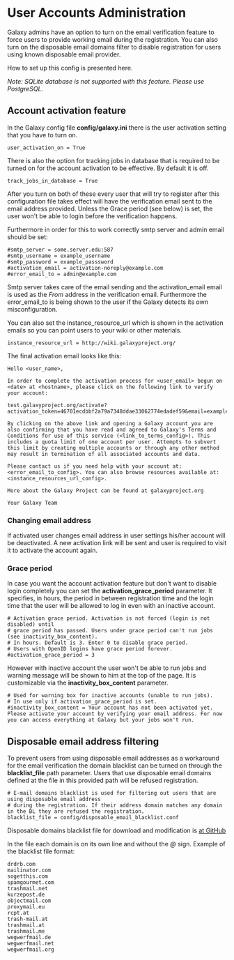 # User Accounts Administration

Galaxy admins have an option to turn on the email verification feature to force users to provide working email during the registration. You can also turn on the disposable email domains filter to disable registration for users using known disposable email provider. 

How to set up this config is presented here.

*Note: SQLite database is not supported with this feature. Please use PostgreSQL.*

## Account activation feature

In the Galaxy config file **config/galaxy.ini** there is the user activation setting that you have to turn on.

```
user_activation_on = True
```


There is also the option for tracking jobs in database that is required to be turned on for the account activation to be effective. By default it is off.

```
track_jobs_in_database = True
```


After you turn on both of these every user that will try to register after this configuration file takes effect will have the verification email sent to the email address provided. Unless the Grace period (see below) is set, the user won't be able to login before the verification happens.

Furthermore in order for this to work correctly smtp server and admin email should be set:
```
#smtp_server = some.server.edu:587
#smtp_username = example_username
#smtp_password = example_passsword
#activation_email = activation-noreply@example.com
#error_email_to = admin@example.com
```

Smtp server takes care of the email sending and the activation_email email is used as the *From* address in the verification email. Furthermore the error_email_to is being shown to the user if the Galaxy detects its own misconfiguration.

You can also set the instance_resource_url which is shown in the activation emails so you can point users to your wiki or other materials.
```
instance_resource_url = http://wiki.galaxyproject.org/
```


The final activation email looks like this:

```
Hello <user_name>,

In order to complete the activation process for <user_email> begun on <date> at <hostname>, please click on the following link to verify your account:

test.galaxyproject.org/activate?activation_token=46701ecdbbf2a79a7348ddae33062774edadef59&email=example%40example.com

By clicking on the above link and opening a Galaxy account you are also confirming that you have read and agreed to Galaxy's Terms and Conditions for use of this service (<link_to_terms_config>). This includes a quota limit of one account per user. Attempts to subvert this limit by creating multiple accounts or through any other method may result in termination of all associated accounts and data.

Please contact us if you need help with your account at: <error_email_to_config>. You can also browse resources available at: <instance_resources_url_config>.

More about the Galaxy Project can be found at galaxyproject.org

Your Galaxy Team

```

### Changing email address

If activated user changes email address in user settings his/her account will be deactivated. A new activation link will be sent and user is required to visit it to activate the account again.

### Grace period

In case you want the account activation feature but don't want to disable login completely you can set the **activation_grace_period** parameter. It specifies, in hours, the period in between registration time and the login time that the user will be allowed to log in even with an inactive account. 
```
# Activation grace period. Activation is not forced (login is not disabled) until 
# grace period has passed. Users under grace period can't run jobs (see inactivity_box_content).
# In hours. Default is 3. Enter 0 to disable grace period. 
# Users with OpenID logins have grace period forever. 
#activation_grace_period = 3
```

However with inactive account the user won't be able to run jobs and warning message will be shown to him at the top of the page. It is customizable via the **inactivity_box_content** parameter.
```
# Used for warning box for inactive accounts (unable to run jobs).
# In use only if activation_grace_period is set.
#inactivity_box_content = Your account has not been activated yet. Please activate your account by verifying your email address. For now you can access everything at Galaxy but your jobs won't run.
```

## Disposable email address filtering

<a name="disposable_email_filter"></a>

To prevent users from using disposable email addresses as a workaround for the email verification the domain blacklist can be turned on through the **blacklist_file** path parameter. Users that use disposable email domains defined at the file in this provided path will be refused registration.
```
# E-mail domains blacklist is used for filtering out users that are using disposable email address
# during the registration. If their address domain matches any domain in the BL they are refused the registration.
blacklist_file = config/disposable_email_blacklist.conf
```


Disposable domains blacklist file for download and modification is [at GitHub](https://github.com/martenson/disposable-email-domains/blob/master/disposable_email_blacklist.conf)

In the file each domain is on its own line and without the *@* sign. Example of the blacklist file format:

```
drdrb.com
mailinator.com
sogetthis.com
spamgourmet.com
trashmail.net
kurzepost.de
objectmail.com
proxymail.eu
rcpt.at
trash-mail.at
trashmail.at
trashmail.me
wegwerfmail.de
wegwerfmail.net
wegwerfmail.org
```
